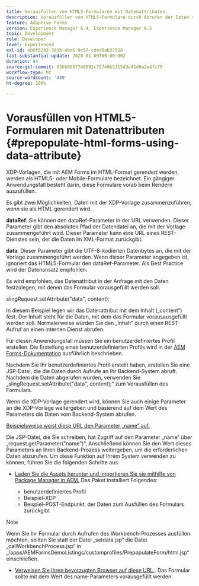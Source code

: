 ```yaml
---
title: Vorausfüllen von HTML5-Formularen mit Datenattributen.
description: Vorausfüllen von HTML5-Formulare durch Abrufen der Daten von der Backend-Quelle.
feature: Adaptive Forms
version: Experience Manager 6.4, Experience Manager 6.5
topic: Development
role: Developer
level: Experienced
exl-id: ab0f5282-383b-4be6-9c57-cded6ab37528
last-substantial-update: 2020-01-09T00:00:00Z
duration: 94
source-git-commit: 03b68057748892c757e0b5315d3a41d0a2e4fc79
workflow-type: ht
source-wordcount: '449'
ht-degree: 100%

---
```


# Vorausfüllen von HTML5-Formularen mit Datenattributen {#prepopulate-html-forms-using-data-attribute}


XDP-Vorlagen, die mit AEM Forms im HTML-Format gerendert werden, werden als HTML5- oder Mobile-Formulare bezeichnet. Ein gängiger Anwendungsfall besteht darin, diese Formulare vorab beim Rendern auszufüllen.

Es gibt zwei Möglichkeiten, Daten mit der XDP-Vorlage zusammenzuführen, wenn sie als HTML gerendert wird.

**dataRef**: Sie können den dataRef-Parameter in der URL verwenden. Dieser Parameter gibt den absoluten Pfad der Datendatei an, die mit der Vorlage zusammengeführt wird. Dieser Parameter kann eine URL eines REST-Dienstes sein, der die Daten im XML-Format zurückgibt.

**data**: Dieser Parameter gibt die UTF-8-kodierten Datenbytes an, die mit der Vorlage zusammengeführt werden. Wenn dieser Parameter angegeben ist, ignoriert das HTML5-Formular den dataRef-Parameter. Als Best Practice wird der Datenansatz empfohlen.

Es wird empfohlen, das Datenattribut in der Anfrage mit den Daten festzulegen, mit denen das Formular vorausgefüllt werden soll.

slingRequest.setAttribute(&quot;data&quot;, content);

In diesem Beispiel legen wir das Datenattribut mit dem Inhalt („content“) fest. Der Inhalt steht für die Daten, mit dem das Formular vorausausgefüllt werden soll. Normalerweise würden Sie den „Inhalt“ durch einen REST-Aufruf an einen internen Dienst abrufen.

Für diesen Anwendungsfall müssen Sie ein benutzerdefiniertes Profil erstellen. Die Erstellung eines benutzerdefinierten Profils wird in der [AEM Forms-Dokumentation](https://helpx.adobe.com/de/aem-forms/6/html5-forms/custom-profile.html) ausführlich beschrieben.

Nachdem Sie Ihr benutzerdefiniertes Profil erstellt haben, erstellen Sie eine JSP-Datei, die die Daten durch Aufrufe an Ihr Backend-System abruft.  Nachdem die Daten abgerufen wurden, verwenden Sie „slingRequest.setAttribute(&quot;data&quot;, content);“ zum Vorausfüllen des Formulars.

Wenn die XDP-Vorlage gerendert wird, können Sie auch einige Parameter an die XDP-Vorlage weitergeben und basierend auf dem Wert des Parameters die Daten vom Backend-System abrufen.

[Beispielsweise weist diese URL den Parameter „name“ auf.](http://localhost:4502/content/dam/formsanddocuments/PrepopulateMobileForm.xdp/jcr:content?name=john)

Die JSP-Datei, die Sie schreiben, hat Zugriff auf den Parameter „name“ über „request.getParameter(&quot;name&quot;)“. Anschließend können Sie den Wert dieses Parameters an Ihren Backend-Prozess weitergeben, um die erforderlichen Daten abzurufen.
Um diese Funktion auf Ihrem System verwenden zu können, führen Sie die folgenden Schritte aus:

* [Laden Sie die Assets herunter und importieren Sie sie mithilfe von Package Manager in AEM.](assets/prepopulatemobileform.zip)
Das Paket installiert Folgendes:

   * benutzerdefiniertes Profil
   * Beispiel-XDP
   * Beispiel-POST-Endpunkt, der Daten zum Ausfüllen des Formulars zurückgibt

>[!NOTE]
>
>Wenn Sie Ihr Formular durch Aufrufen des Workbench-Prozesses ausfüllen möchten, sollten Sie statt der Datei „setdata.jsp“ die Datei „callWorkbenchProcess.jsp“ in „/apps/AEMFormsDemoListings/customprofiles/PrepopulateForm/html.jsp“ einschließen.

* [Verweisen Sie Ihren bevorzugten Browser auf diese URL.](http://localhost:4502/content/dam/formsanddocuments/PrepopulateMobileForm.xdp/jcr:content?name=Adobe%20Systems). Das Formular sollte mit dem Wert des name-Parameters vorausgefüllt werden.
